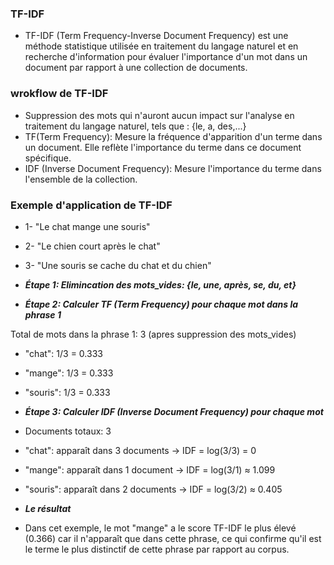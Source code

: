 ### TF-IDF
- TF-IDF (Term Frequency-Inverse Document Frequency) est une méthode statistique utilisée en traitement du langage naturel et en recherche d'information pour évaluer l'importance d'un mot dans un document par rapport à une collection de documents.

### wrokflow de TF-IDF
- Suppression des mots qui n'auront aucun impact sur l'analyse en traitement du langage naturel, tels que : {le, a, des,...}
- TF(Term Frequency): Mesure la fréquence d'apparition d'un terme dans un document. Elle reflète l'importance du terme dans ce document spécifique.
- IDF (Inverse Document Frequency): Mesure l'importance du terme dans l'ensemble de la collection.

### Exemple d'application de TF-IDF
- 1- "Le chat mange une souris"
- 2- "Le chien court après le chat"
- 3- "Une souris se cache du chat et du chien"

- ***Étape 1: Elimincation des mots_vides: {le, une, après, se, du, et}***

- ***Étape 2: Calculer TF (Term Frequency) pour chaque mot dans la phrase 1***

Total de mots dans la phrase 1: 3 (apres suppression des mots_vides)
- "chat": 1/3 = 0.333
- "mange": 1/3 = 0.333
- "souris": 1/3 = 0.333

- ***Étape 3: Calculer IDF (Inverse Document Frequency) pour chaque mot***

- Documents totaux: 3
- "chat": apparaît dans 3 documents → IDF = log(3/3) = 0
- "mange": apparaît dans 1 document → IDF = log(3/1) ≈ 1.099
- "souris": apparaît dans 2 documents → IDF = log(3/2) ≈ 0.405

- ***Le résultat***
- Dans cet exemple, le mot "mange" a le score TF-IDF le plus élevé (0.366) car il n'apparaît que dans cette phrase, ce qui confirme qu'il est le terme le plus distinctif de cette phrase par rapport au corpus.
